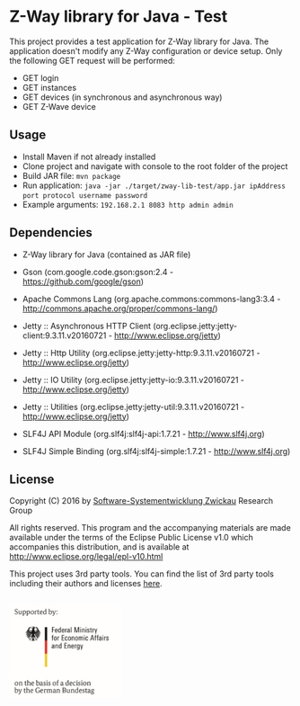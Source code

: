 # Z-Way library for Java - Test

This project provides a test application for Z-Way library for Java. The application doesn't modify any Z-Way configuration or device setup. Only the following GET request will be performed:

- GET login
- GET instances
- GET devices (in synchronous and asynchronous way)
- GET Z-Wave device

## Usage

- Install Maven if not already installed
- Clone project and navigate with console to the root folder of the project
- Build JAR file: `mvn package`
- Run application: `java -jar ./target/zway-lib-test/app.jar ipAddress port protocol username password`
- Example arguments: `192.168.2.1 8083 http admin admin` 

## Dependencies

- Z-Way library for Java (contained as JAR file)

- Gson (com.google.code.gson:gson:2.4 - https://github.com/google/gson)
- Apache Commons Lang (org.apache.commons:commons-lang3:3.4 - http://commons.apache.org/proper/commons-lang/)
- Jetty :: Asynchronous HTTP Client (org.eclipse.jetty:jetty-client:9.3.11.v20160721 - http://www.eclipse.org/jetty)
- Jetty :: Http Utility (org.eclipse.jetty:jetty-http:9.3.11.v20160721 - http://www.eclipse.org/jetty)
- Jetty :: IO Utility (org.eclipse.jetty:jetty-io:9.3.11.v20160721 - http://www.eclipse.org/jetty)
- Jetty :: Utilities (org.eclipse.jetty:jetty-util:9.3.11.v20160721 - http://www.eclipse.org/jetty)
- SLF4J API Module (org.slf4j:slf4j-api:1.7.21 - http://www.slf4j.org)
- SLF4J Simple Binding (org.slf4j:slf4j-simple:1.7.21 - http://www.slf4j.org)

## License

Copyright (C) 2016 by [Software-Systementwicklung Zwickau](http://www.software-systementwicklung.de/) Research Group

All rights reserved. This program and the accompanying materials
are made available under the terms of the Eclipse Public License v1.0
which accompanies this distribution, and is available at
http://www.eclipse.org/legal/epl-v10.html

This project uses 3rd party tools. You can find the list of 3rd party tools including their authors and licenses [here](LICENSE-3RD-PARTY.txt).

<br>
<img src="doc/BMWi_4C_Gef_en.jpg" width="200">